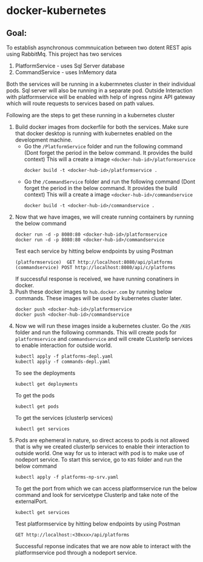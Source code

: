 # docker-kubernetes
## Goal:
To establish asynchronous commnuication between two dotent REST apis using RabbitMq. 
This project has two services
1. PlatformService - uses Sql Server database 
2. CommandService - uses InMemory data


Both the services will be running in a kubermnetes cluster in their individual pods. Sql server will also be running in a separate pod. Outside Interaction with platformservice will be enabled with help of ingress nginx API gateway which will route requests to services based on path values.

Following are the steps to get these running in a kubernetes cluster

1. Build docker images from dockerfile for both the services. Make sure that docker desktop is running with kubernetes enabled on the development machine.
    - Go the `/PlatformService` folder and run the following command
      (Dont forget the period in the below command. It provides the build context)
      This will a create a image `<docker-hub-id>/platformservice`
      ```
      docker build -t <docker-hub-id>/platformservice .
      ```      
    - Go the `/CommandService` folder and run the following command
      (Dont forget the period in the below command. It provides the build context)
      This will a create a image `<docker-hub-id>/commandservice`
      ```
      docker build -t <docker-hub-id>/commandservice .
      ```      
2. Now that we have images, we will create running containers by running the below command
    ```
    docker run -d -p 8080:80 <docker-hub-id>/platformservice
    docker run -d -p 8080:80 <docker-hub-id>/commandservice
    ```
    Test each service by hitting below endpoints by using Postman
    ```
    (platformservice)  GET http://localhost:8080/api/platforms
    (commandservice) POST http://localhost:8080/api/c/platforms
    ```
    If successful response is received, we have running conatiners in docker.
3. Push these docker images to `hub.docker.com` by running below commands. These images will be used by kubernetes cluster later.
    ```
    docker push <docker-hub-id>/platformservice
    docker push <docker-hub-id>/commandservice
    ```
4. Now we will run these images inside a kubernetes cluster. 
    Go the `/K8S` folder and run the following commands. This will create pods for `platformservice` and `commandservice` and will create CLusterIp services to enable interaction for outside world.
    ```
    kubectl apply -f platforms-depl.yaml
    kubectl apply -f commands-depl.yaml 
    ```
    To see the deployments
    ```
    kubectl get deployments    
    ```
    To get the pods 
    ```
    kubectl get pods    
    ```
    To get the services (clusterIp services)
    ```
    kubectl get services   
    ```
5. Pods are ephemeral in nature, so direct access to pods is not allowed that is why we created clusterIp services to enable their interaction to outside world. One way for us to interact with pod is to make use of nodeport service. To start this service, go to `K8S` folder and run the below command
    ```
    kubectl apply -f platforms-np-srv.yaml
    ```
    To get the port from which we can access platformservice run the below command and look for servicetype ClusterIp and take note of the externalPort.
    ```
    kubectl get services
    ```
    Test platformservice by hitting below endpoints by using Postman
    ```
    GET http://localhost:<30xxx>/api/platforms
    ```
    Successful reponse indicates that we are now able to interact with the platformservice pod through a nodeport service.

